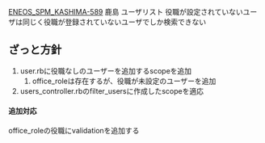 [ENEOS_SPM_KASHIMA-589](https://vqit.backlog.com/view/ENEOS_SPM_KASHIMA-589) 鹿島 ユーザリスト 役職が設定されていないユーザは同じく役職が登録されていないユーザでしか検索できない

## ざっと方針
1. user.rbに役職なしのユーザーを追加するscopeを追加
	1. office_roleは存在するが、役職が未設定のユーザーを追加
2. users_controller.rbのfilter_usersに作成したscopeを適応

#### 追加対応
office_roleの役職にvalidationを追加する

